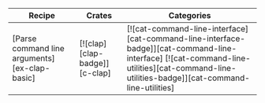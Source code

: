 | Recipe | Crates | Categories |
|--------|--------|------------|
| [Parse command line arguments][ex-clap-basic] | [![clap][clap-badge]][c-clap] | [![cat-command-line-interface][cat-command-line-interface-badge]][cat-command-line-interface]  [![cat-command-line-utilities][cat-command-line-utilities-badge]][cat-command-line-utilities] |
